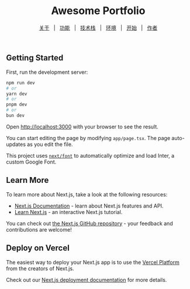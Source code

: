 <h1 align="center">Awesome Portfolio</h1>

<p align="center">
  <a href="#关于">关于</a> &#xa0; | &#xa0;
  <a href="#功能">功能</a> &#xa0; | &#xa0;
  <a href="#技术栈">技术栈</a> &#xa0; | &#xa0;
  <a href="#环境">环境</a> &#xa0; | &#xa0;
  <a href="#开始">开始</a> &#xa0; | &#xa0;
  <a href="https://github.com/wylu1037" target="_blank">作者</a>
</p>

<br>


## Getting Started

First, run the development server:

```bash
npm run dev
# or
yarn dev
# or
pnpm dev
# or
bun dev
```

Open [http://localhost:3000](http://localhost:3000) with your browser to see the result.

You can start editing the page by modifying `app/page.tsx`. The page auto-updates as you edit the file.

This project uses [`next/font`](https://nextjs.org/docs/basic-features/font-optimization) to automatically optimize and load Inter, a custom Google Font.

## Learn More

To learn more about Next.js, take a look at the following resources:

- [Next.js Documentation](https://nextjs.org/docs) - learn about Next.js features and API.
- [Learn Next.js](https://nextjs.org/learn) - an interactive Next.js tutorial.

You can check out [the Next.js GitHub repository](https://github.com/vercel/next.js/) - your feedback and contributions are welcome!

## Deploy on Vercel

The easiest way to deploy your Next.js app is to use the [Vercel Platform](https://vercel.com/new?utm_medium=default-template&filter=next.js&utm_source=create-next-app&utm_campaign=create-next-app-readme) from the creators of Next.js.

Check out our [Next.js deployment documentation](https://nextjs.org/docs/deployment) for more details.
